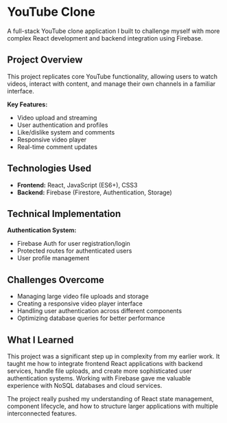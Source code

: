 # YouTube Clone

A full-stack YouTube clone application I built to challenge myself with more complex React development and backend integration using Firebase.

## Project Overview

This project replicates core YouTube functionality, allowing users to watch videos, interact with content, and manage their own channels in a familiar interface.

**Key Features:**
- Video upload and streaming
- User authentication and profiles  
- Like/dislike system and comments
- Responsive video player
- Real-time comment updates

## Technologies Used
- **Frontend:** React, JavaScript (ES6+), CSS3
- **Backend:** Firebase (Firestore, Authentication, Storage)

## Technical Implementation

**Authentication System:**
- Firebase Auth for user registration/login
- Protected routes for authenticated users
- User profile management


## Challenges Overcome
- Managing large video file uploads and storage
- Creating a responsive video player interface
- Handling user authentication across different components
- Optimizing database queries for better performance

## What I Learned
This project was a significant step up in complexity from my earlier work. It taught me how to integrate frontend React applications with backend services, handle file uploads, and create more sophisticated user authentication systems. Working with Firebase gave me valuable experience with NoSQL databases and cloud services.

The project really pushed my understanding of React state management, component lifecycle, and how to structure larger applications with multiple interconnected features.
